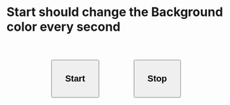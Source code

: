 <!DOCTYPE html>
<html lang="en">
  <head>
    <meta charset="UTF-8" />
    <meta name="viewport" content="width=device-width, initial-scale=1.0" />
    <title>Document</title>
  </head>
  <style>
    .container{
        display: flex;
        justify-content: center;
    }
    .btn{
        margin: 40px;
        padding: 30px;
        font-size: 20px;
        font-weight: bold;
    }
  </style>
  <body>
    <h1>Start should change the Background color every second</h1>
    <div class="container">
    <button id="start" class="btn">Start</button>
    <button id="stop" class="btn">Stop</button>
</div>
  </body>

  <script>
    // Generate random color formula
    const randomColor = function () {
      hex = "0123456789ABCDEF";
      let color = "#";
      for (i = 0; i < 6; i++) {
        color += hex[Math.floor(Math.random() * 16)];
      }
      return color;
    };

    // start button and handle event
    let BgGenerator;
    const bgcolorstart = function () {
      if (!BgGenerator) {
        BgGenerator = setInterval(change, 1000);
      }
      function change() {
        document.body.style.backgroundColor = randomColor();
      }
    };
    //stop button handler
    const bgcolorStop = function () {
      clearInterval(BgGenerator);
      BgGenerator = null;
    };
    // start and stop event handler
    document.getElementById("start").addEventListener("click", bgcolorstart);
    document.getElementById("stop").addEventListener("click", bgcolorStop);
  </script>
</html>
